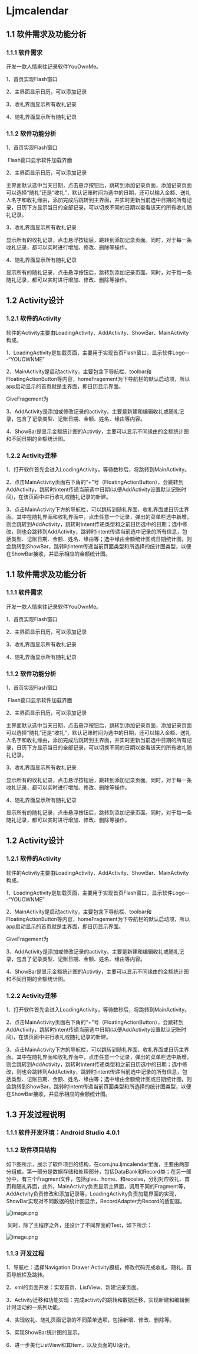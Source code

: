 # Ljmcalendar

## 1.1 软件需求及功能分析

### 1.1.1 软件需求

开发一款人情来往记录软件YouOwnMe。

1、首页实现Flash窗口

2、主界面显示日历，可以添加记录

3、收礼界面显示所有收礼记录

4、随礼界面显示所有随礼记录

### 1.1.2 软件功能分析

1、首页实现Flash窗口

​    Flash窗口显示软件加载界面

2、主界面显示日历，可以添加记录

​    主界面默认选中当天日期，点击悬浮按钮后，跳转到添加记录页面，添加记录页面可以选择“随礼”还是“收礼”，默认记账时间为选中的日期，还可以输入金额、送礼人名字和收礼缘由，添加完成后跳转到主界面，并实时更新当前选中日期的所有记录，日历下方显示当日的全部记录，可以切换不同的日期以查看该天的所有收礼随礼记录。

3、收礼界面显示所有收礼记录

​    显示所有的收礼记录，点击悬浮按钮后，跳转到添加记录页面。同时，对于每一条收礼记录，都可以实时进行增加、修改、删除等操作。

4、随礼界面显示所有随礼记录

显示所有的随礼记录，点击悬浮按钮后，跳转到添加记录页面。同时，对于每一条随礼记录，都可以实时进行增加、修改、删除等操作。

## 1.2 Activity设计

### 1.2.1 软件的Activity

软件的Activity主要由LoadingActivity、AddActivity、ShowBar、MainActivity构成。

1、LoadingActivity是加载页面，主要用于实现首页Flash窗口，显示软件Logo---“YOUOWNME”

2、MainActivity是启动activity，主要包含下导航栏、toolbar和FloatingActionButton等内容，homeFragement为下导航栏的默认启动项，所以app启动显示的首页就是主界面，即日历显示界面。

GiveFragement为

3、AddActivity是添加或修改记录的activity，主要是新建和编辑收礼或随礼记录，包含了记录类型、记账日期、金额、姓名、缘由等内容。

4、ShowBar是显示金额统计图的Activtiy，主要可以显示不同缘由的金额统计图和不同日期的金额统计图。

### 1.2.2 Activity迁移

1、打开软件首先会进入LoadingActivity，等待数秒后，将跳转到MainActivity。

2、点击MainActivity页面右下角的“+”号（FloatingActionButton），会跳转到AddActivity，跳转时intent传递当前选中日期(以便AddActivity设置默认记账时间)，在该页面中进行收礼或随礼记录的新建。

3、点击MainActivity下方的导航栏，可以跳转到随礼界面、收礼界面或日历主界面。其中在随礼界面和收礼界面中，点击任意一个记录，弹出的菜单栏选中新增，则会跳转到AddActivity，跳转时intent传递类型和之前日历选中的日期；选中修改，则也会跳转到AddActivity，跳转时intent传递当前选中记录的所有信息，包括类型、记账日期、金额、姓名、缘由等；选中缘由金额统计图或日期统计图，则会跳转到ShowBar，跳转时intent传递当前页面类型和所选择的统计图类型，以便在ShowBar接收，并显示相应的金额统计图。

## 1.1 软件需求及功能分析

### 1.1.1 软件需求

开发一款人情来往记录软件YouOwnMe。

1、首页实现Flash窗口

2、主界面显示日历，可以添加记录

3、收礼界面显示所有收礼记录

4、随礼界面显示所有随礼记录

### 1.1.2 软件功能分析

1、首页实现Flash窗口

​    Flash窗口显示软件加载界面

2、主界面显示日历，可以添加记录

​    主界面默认选中当天日期，点击悬浮按钮后，跳转到添加记录页面，添加记录页面可以选择“随礼”还是“收礼”，默认记账时间为选中的日期，还可以输入金额、送礼人名字和收礼缘由，添加完成后跳转到主界面，并实时更新当前选中日期的所有记录，日历下方显示当日的全部记录，可以切换不同的日期以查看该天的所有收礼随礼记录。

3、收礼界面显示所有收礼记录

​    显示所有的收礼记录，点击悬浮按钮后，跳转到添加记录页面。同时，对于每一条收礼记录，都可以实时进行增加、修改、删除等操作。

4、随礼界面显示所有随礼记录

显示所有的随礼记录，点击悬浮按钮后，跳转到添加记录页面。同时，对于每一条随礼记录，都可以实时进行增加、修改、删除等操作。

## 1.2 Activity设计

### 1.2.1 软件的Activity

软件的Activity主要由LoadingActivity、AddActivity、ShowBar、MainActivity构成。

1、LoadingActivity是加载页面，主要用于实现首页Flash窗口，显示软件Logo---“YOUOWNME”

2、MainActivity是启动activity，主要包含下导航栏、toolbar和FloatingActionButton等内容，homeFragement为下导航栏的默认启动项，所以app启动显示的首页就是主界面，即日历显示界面。

GiveFragement为

3、AddActivity是添加或修改记录的activity，主要是新建和编辑收礼或随礼记录，包含了记录类型、记账日期、金额、姓名、缘由等内容。

4、ShowBar是显示金额统计图的Activtiy，主要可以显示不同缘由的金额统计图和不同日期的金额统计图。

### 1.2.2 Activity迁移

1、打开软件首先会进入LoadingActivity，等待数秒后，将跳转到MainActivity。

2、点击MainActivity页面右下角的“+”号（FloatingActionButton），会跳转到AddActivity，跳转时intent传递当前选中日期(以便AddActivity设置默认记账时间)，在该页面中进行收礼或随礼记录的新建。

3、点击MainActivity下方的导航栏，可以跳转到随礼界面、收礼界面或日历主界面。其中在随礼界面和收礼界面中，点击任意一个记录，弹出的菜单栏选中新增，则会跳转到AddActivity，跳转时intent传递类型和之前日历选中的日期；选中修改，则也会跳转到AddActivity，跳转时intent传递当前选中记录的所有信息，包括类型、记账日期、金额、姓名、缘由等；选中缘由金额统计图或日期统计图，则会跳转到ShowBar，跳转时intent传递当前页面类型和所选择的统计图类型，以便在ShowBar接收，并显示相应的金额统计图。

## 1.3 开发过程说明

### 1.1.1 软件开发环境：Android Studio 4.0.1

### 1.1.2 软件项目结构

如下图所示，展示了软件项目的结构，在com.jnu.ljmcalendar里面，主要由两部分组成，第一部分是数据存储和处理部分，包括DataBank和Record类；在另一部分中，有三个Fragment文件，包括give、home、和receive，分别对应收礼、首页和随礼界面，此外，MainActivity负责显示主界面，调用不同的Fragment等，AddActvity负责修改和添加记录等，LoadingActivity负责加载界面的实现，ShowBar实现对不同数据的统计图显示，RecordAdapter为Record的适配器。

​                             								  <img src="https://ae02.alicdn.com/kf/H82637b46682b4f1aa447061d9e6c95fb6.png" alt="image.png" title="image.png" />

​    同时，除了主程序之外，还设计了不同界面的Test，如下所示：

<img src="https://ae04.alicdn.com/kf/Hbf376e97d6744bc3abef8ad6bcdf4a89l.png" alt="image.png" title="image.png" />

### 1.1.3 开发过程

1、导航栏：选择Navigation Drawer Activity模板，修改代码完成收礼、随礼、首页导航栏及跳转。

2、xml的页面开发：实现首页、ListView、新建记录页面。

3、Activity迁移和功能实现：完成activity的跳转和数据迁移，实现新建和编辑倒计时活动的一系列功能。

4、实现收礼、随礼页面记录的不同菜单选项，包括新增、修改、删除等。

5、实现ShowBar统计图的显示。

6、进一步美化ListView和其Item，以及页面的UI设计。
